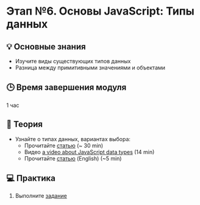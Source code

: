 # Этап №6. Основы JavaScript: Типы данных


## 💡 Основные знания 

- Изучите виды существующих типов данных
- Разница между примитивными значениями и объектами

## 🕒 Время завершения модуля

1 час

## 📖 Теория

- Узнайте о типах данных, вариантах выбора:
  - Прочитайте  [статью](https://learn.javascript.ru/types) (~ 30 min)
  - Видео [a video about JavaScript data types](https://www.youtube.com/watch?v=MhclBrxHZ9o) (14 min)
  - Прочитайте [статью](https://medium.com/@junshengpierre/javascript-primitive-values-object-references-361cfc1cbfb0) (English) (~5 min)

## 💻  Практика

1. Выполните [задание](./tasks-data-types.md)
